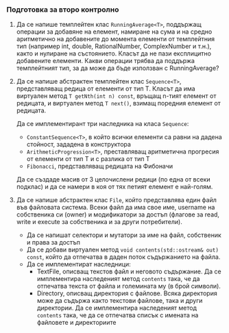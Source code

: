 ### Подготовка за второ контролно

1. Да се напише темплейтен клас `RunningAverage<Т>`, поддържащ операции за добавяне на елемент, намиране на сума и на средно аритметично на добавените до момента елементи от темплейтния тип (например int, double, RationalNumber, ComplexNumber и т.н.), както и нулиране на състоянието. Класът да не пази експлицитно добавените елементи.
Какви операции трябва да поддържа темплейтният тип, за да може да бъде използван с RunningAverage?

1. Да се напише абстрактен темплейтен клас `Sequence<Т>`, представляващ редица от елементи от тип T. Класът да има виртуален метод
`T getNth(int n) const`, връщащ n-тият елемент от редицата, и виртуален метод `T next()`, взимащ поредния елемент от редицата.

   Да се имплементирант три наследника на класа `Sequence`:
   * `ConstantSequence<T>`, в който всички елементи са равни на дадена стойност, зададена в конструктора
   * `ArithmeticProgression<T>`, преставляващ аритметична прогресия от елементи от тип Т и с разлика от тип Т
   * `Fibonacci`, представляващ редицата на Фибоначи

   Да се създаде масив от 3 целочислени редици (по една от всеки подклас) и да се намери в коя от тях петият елемент е най-голям.

1. Да се напише абстрактен клас `File`, който представлява един файл във файловата система. Всеки файл да има свое име, username на собственика си (owner) и модификатори за достъп (флагове за read, write и execute за собственика и за други потребители).
   * Да се напишат селектори и мутатори за име на файл, собственик и права за достъп
   * Да се добави виртуален метод `void contents(std::ostream& out) const`, който да отпечатва в даден поток съдържанието на файла.
   * Да се имплементират наследници:
     * TextFile, описващ текстов файл и неговото съдържание. Да се имплементира наследеният метод `contents` така, че да отпечатва текста от файла и големината му (в брой символи).
     * Directory, описващ директория с файлове. Всяка директория може да съдържа както текстови файлове, така и други директории. Да се имплементира наследеният метод `contents` така, че да се отпечатва списък с имената на файловете и директориите
